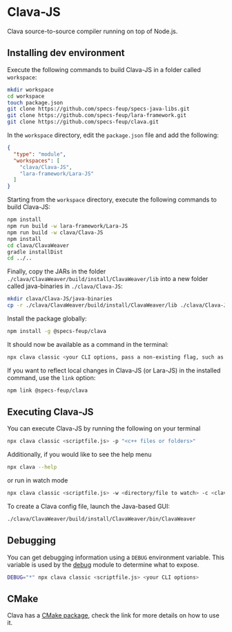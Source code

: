 # Clava-JS

Clava source-to-source compiler running on top of Node.js.

## Installing dev environment

Execute the following commands to build Clava-JS in a folder called `workspace`:

```bash
mkdir workspace
cd workspace
touch package.json
git clone https://github.com/specs-feup/specs-java-libs.git
git clone https://github.com/specs-feup/lara-framework.git
git clone https://github.com/specs-feup/clava.git
```

In the `workspace` directory, edit the `package.json` file and add the following:

```json
{
  "type": "module",
  "workspaces": [
    "clava/Clava-JS",
    "lara-framework/Lara-JS"
  ]
}
```

Starting from the `workspace` directory, execute the following commands to build Clava-JS:

```bash
npm install
npm run build -w lara-framework/Lara-JS
npm run build -w clava/Clava-JS
npm install
cd clava/ClavaWeaver
gradle installDist
cd ../..
```

Finally, copy the JARs in the folder `./clava/ClavaWeaver/build/install/ClavaWeaver/lib` into a new folder called java-binaries in `./clava/Clava-JS`:

```bash
mkdir clava/Clava-JS/java-binaries
cp -r ./clava/ClavaWeaver/build/install/ClavaWeaver/lib ./clava/Clava-JS/java-binaries
```

Install the package globally:

```bash
npm install -g @specs-feup/clava
```

It should now be available as a command in the terminal:

```bash
npx clava classic <your CLI options, pass a non-existing flag, such as -dummy, to check the options>
```

If you want to reflect local changes in Clava-JS (or Lara-JS) in the installed command, use the `link` option:

```bash
npm link @specs-feup/clava
```

## Executing Clava-JS

You can execute Clava-JS by running the following on your terminal

```bash
npx clava classic <scriptfile.js> -p "<c++ files or folders>"
```

Additionally, if you would like to see the help menu

```bash
npx clava --help
```

or run in watch mode

```bash
npx clava classic <scriptfile.js> -w <directory/file to watch> -c <clava config file>
```

To create a Clava config file, launch the Java-based GUI:

```bash
./clava/ClavaWeaver/build/install/ClavaWeaver/bin/ClavaWeaver
```

## Debugging

You can get debugging information using a `DEBUG` environment variable.
This variable is used by the [debug](https://www.npmjs.com/package/debug) module to determine what to expose.

```bash
DEBUG="*" npx clava classic <scriptfile.js> <your CLI options>
```

## CMake

Clava has a [CMake package](https://github.com/specs-feup/clava/tree/staging/CMake), check the link for more details on how to use it.
